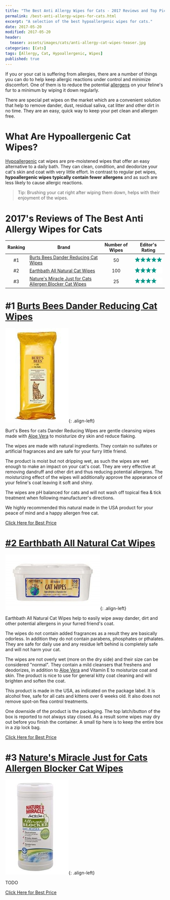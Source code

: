 ```yaml
---
title: "The Best Anti Allergy Wipes for Cats - 2017 Reviews and Top Picks"
permalink: /best-anti-allergy-wipes-for-cats.html
excerpt: "A selection of the best hypoallergenic wipes for cats."
date: 2017-05-20
modified: 2017-05-20
header:
  teaser: assets/images/cats/anti-allergy-cat-wipes-teaser.jpg
categories: [Cats]
tags: [Allergy, Cat, Hypoallergenic, Wipes]
published: true
---
```


If you or your cat is suffering from allergies, there are a number of things you can do to help keep allergic reactions under control and minimize discomfort. One of them is to reduce the potential [allergens](https://en.wikipedia.org/wiki/Allergen) on your feline's fur to a minimum by wiping it down regularly.

There are special pet wipes on the market which are a convenient solution that help to remove dander, dust, residual saliva, cat litter and other dirt in no time. They are an easy, quick way to keep your pet clean and allergen free.

# What Are Hypoallergenic Cat Wipes?

[Hypoallergenic](https://en.wikipedia.org/wiki/Hypoallergenic) cat wipes are pre-moistened wipes that offer an easy alternative to a daily bath. They can clean, condition, and deodorize your cat's skin and coat with very little effort. In contrast to regular pet wipes, **hypoallergenic wipes typically contain fewer allergens** and as such are less likely to cause allergic reactions.

> Tip: Brushing your cat right after wiping them down, helps with their enjoyment of the wipes. 

# 2017's Reviews of The Best Anti Allergy Wipes for Cats

| Ranking  | Brand                                                              | Number of Wipes | Editor's Rating                                           |
|:--------:| ------------------------------------------------------------------ |:---------------:| --------------------------------------------------------- |
| #1       | [Burts Bees Dander Reducing Cat Wipes](#link)                      | 50              | ![five stars](/assets/images/icons/rating/five-stars.png) |
| #2       | [Earthbath All Natural Cat Wipes](#link)                           | 100             | ![four stars](/assets/images/icons/rating/four-stars.png) |
| #3       | [Nature's Miracle Just for Cats Allergen Blocker Cat Wipes](#link) | 25              | ![four stars](/assets/images/icons/rating/four-stars.png) |

# #1 [Burts Bees Dander Reducing Cat Wipes](#link)

![image-left](/assets/images/cats/burts-bees-dander-reducing-cat-wipes.jpg){: .align-left}

Burt's Bees for cats Dander Reducing Wipes are gentle cleansing wipes made with [Aloe Vera](https://en.wikipedia.org/wiki/Aloe_vera) to moisturize dry skin and reduce flaking.

The wipes are made with natural ingredients. They contain no sulfates or artificial fragrances and are safe for your furry little friend.

The product is moist but not dripping wet, as such the wipes are wet enough to make an impact on your cat's coat. They are very effective at removing dandruff and other dirt and thus reducing potential allergens. The moisturizing effect of the wipes will additionally approve the appearance of your feline's coat leaving it soft and shiny.

The wipes are pH balanced for cats and will not wash off topical flea & tick treatment when following manufacturer's directions.

We highly recommended this natural made in the USA product for your peace of mind and a happy allergen free cat.

<div class="align-center">
  <a href="#link" class="btn btn--x-large btn--buy">Click Here for Best Price</a>
</div>

# [#2 Earthbath All Natural Cat Wipes](#link)

![image-left](/assets/images/cats/earthbath-all-natural-cat-wipes.jpg){: .align-left}

Earthbath All Natural Cat Wipes help to easily wipe away dander, dirt and other potential allergens in your furred friend's coat.

The wipes do not contain added fragrances as a result they are basically odorless. In addition they do not contain parabens, phosphates or pthalates. They are safe for daily use and any residue left behind is completely safe and will not harm your cat.

The wipes are not overly wet (more on the dry side) and their size can be considered "normal". They contain a mild cleansers that freshens and deodorizes, in addition to [Aloe Vera](https://en.wikipedia.org/wiki/Aloe_vera) and Vitamin E to moisturize coat and skin. The product is nice to use for general kitty coat cleaning and will brighten and soften the coat.

This product is made in the USA, as indicated on the package label. It is alcohol free, safe for all cats and kittens over 6 weeks old. It also does not remove spot-on flea control treatments.

One downside of the product is the packaging. The top latch/button of the box is reported to not always stay closed. As a result some wipes may dry out before you finish the container. A small tip here is to keep the entire box in a zip lock bag.

<div class="align-center">
  <a href="#link" class="btn btn--x-large btn--buy">Click Here for Best Price</a>
</div>

# #3 [Nature's Miracle Just for Cats Allergen Blocker Cat Wipes](#link)

![image-left](/assets/images/cats/natures-miracle-just-for-cats-allergen-blocker-cat-wipes.jpg){: .align-left}

TODO

<div class="align-center">
  <a href="#link" class="btn btn--x-large btn--buy">Click Here for Best Price</a>
</div>


